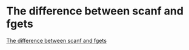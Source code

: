 # The difference between scanf and fgets
[The difference between scanf and fgets](https://aiwithcloud.com/2022/09/16/the_difference_between_scanf_and_fgets/)